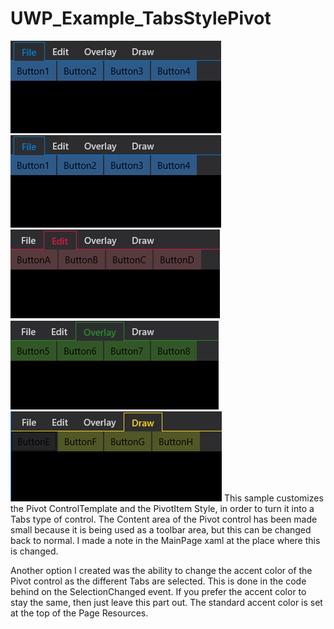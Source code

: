 # UWP_Example_TabsStylePivot
![Alt text](/UWP_Example_TabsStylePivot/screenshots/Capture1.png?raw=true)
![alt tag](/UWP_Example_TabsStylePivot/screenshots/Capture1.png)
![alt tag](/UWP_Example_TabsStylePivot/screenshots/Capture2.png)
![alt tag](/UWP_Example_TabsStylePivot/screenshots/Capture3.png)
![alt tag](/UWP_Example_TabsStylePivot/screenshots/Capture4.png)
This sample customizes the Pivot ControlTemplate and the PivotItem Style, in order to turn it into a Tabs type of control. The Content area of the Pivot control has been made small because it is being used as a toolbar area, but this can be changed back to normal. I made a note in the MainPage xaml at the place where this is changed.

Another option I created was the ability to change the accent color of the Pivot control as the different Tabs are selected. This is done in the code behind on the SelectionChanged event. If you prefer the accent color to stay the same, then just leave this part out. The standard accent color is set at the top of the Page Resources.
